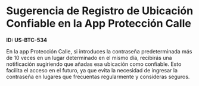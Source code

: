 # Sugerencia de Registro de Ubicación Confiable en la App Protección Calle

**ID: US-BTC-534**

En la app Protección Calle, si introduces la contraseña predeterminada más de 10 veces en un lugar determinado en el mismo día, recibirás una notificación sugiriendo que añadas esa ubicación como confiable. Esto facilita el acceso en el futuro, ya que evita la necesidad de ingresar la contraseña en lugares que frecuentas regularmente y consideras seguros.
